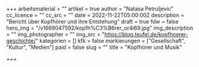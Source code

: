 +++
arbeitsmaterial = ""
artikel = true
author = "Natasa Petruljevic"
cc_licence = ""
cc_src = ""
date = 2022-11-22T05:00:00Z
description = "Bericht über Kopfhörer und ihre Entstehung"
draft = true
fdw = false
hero_img = "/v1669047592/kopfh%C3%B6rer_or4i69.jpg"
img_description = ""
img_photographer = ""
img_src = "https://blog.teufel.de/kopfhoerer-geschichte/"
kategorien = []
kfk = false
markierungen = ["Gesellschaft", "Kultur", "Medien"]
paid = false
slug = ""
title = "Kopfhörer und Musik"

+++

